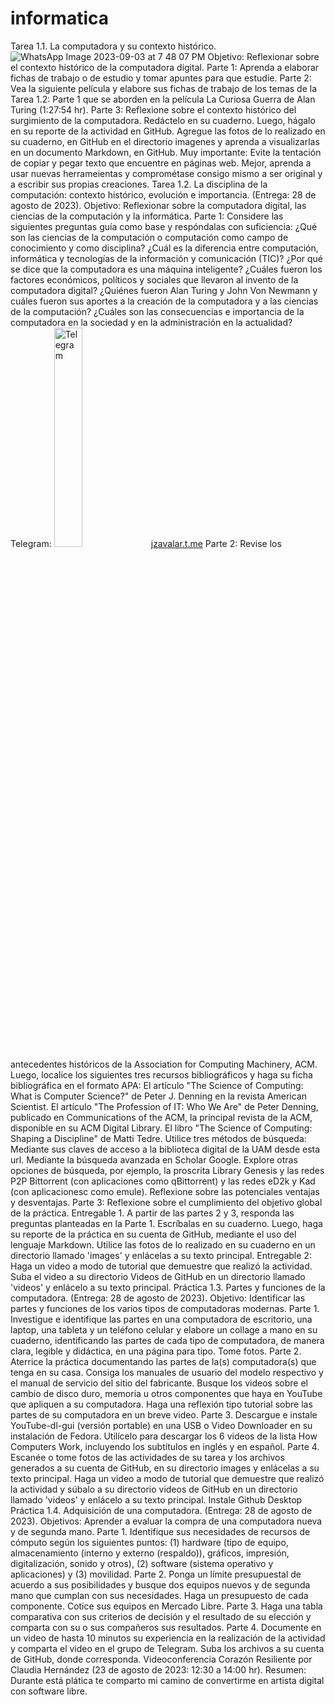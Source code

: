 # informatica
Tarea 1.1. La computadora y su contexto histórico.
![WhatsApp Image 2023-09-03 at 7 48 07 PM](https://github.com/EddyReyes01/informatica.1.1/assets/142960502/df033f81-5a2e-48b0-875f-1cc9e7e3f13b)
Objetivo: Reflexionar sobre el contexto histórico de la computadora digital.
Parte 1: Aprenda a elaborar fichas de trabajo o de estudio y tomar apuntes para que estudie.
Parte 2: Vea la siguiente película y elabore sus fichas de trabajo de los temas de la Tarea 1.2: Parte 1 que se aborden en la película La Curiosa Guerra de Alan Turing (1:27:54 hr).
Parte 3: Reflexione sobre el contexto histórico del surgimiento de la computadora. Redáctelo en su cuaderno. Luego, hágalo en su reporte de la actividad en GitHub. Agregue las fotos de lo realizado en su cuaderno, en GitHub en el directorio imagenes y aprenda a visualizarlas en un documento Markdown, en GitHub.
Muy importante: Evite la tentación de copiar y pegar texto que encuentre en páginas web. Mejor, aprenda a usar nuevas herrameientas y comprométase consigo mismo a ser original y a escribir sus propias creaciones.
Tarea 1.2. La disciplina de la computación: contexto histórico, evolución e importancia. (Entrega: 28 de agosto de 2023).
Objetivo: Reflexionar sobre la computadora digital, las ciencias de la computación y la informática.
Parte 1: Considere las siguientes preguntas guía como base y respóndalas con suficiencia:
¿Qué son las ciencias de la computación o computación como campo de conocimiento y como disciplina?
¿Cuál es la diferencia entre computación, informática y tecnologías de la información y comunicación (TIC)?
¿Por qué se dice que la computadora es una máquina inteligente?
¿Cuáles fueron los factores económicos, políticos y sociales que llevaron al invento de la computadora digital?
¿Quiénes fueron Alan Turing y John Von Newmann y cuáles fueron sus aportes a la creación de la computadora y a las ciencias de la computación?
¿Cuáles son las consecuencias e importancia de la computadora en la sociedad y en la administración en la actualidad?
Telegram: <img src="https://github.com/jzavalar/Informatica/blob/main/images /telegram_logo.svg" alt="Telegram" width="30%"/> [jzavalar.t.me](https://jzavalar.t.me)
Parte 2: Revise los antecedentes históricos de la Association for Computing Machinery, ACM. Luego, localice los siguientes tres recursos bibliográficos y haga su ficha bibliográfica en el formato APA:
El artículo "The Science of Computing: What is Computer Science?" de Peter J. Denning en la revista American Scientist.
El artículo "The Profession of IT: Who We Are" de Peter Denning, publicado en Communications of the ACM, la principal revista de la ACM, disponible en su ACM Digital Library.
El libro "The Science of Computing: Shaping a Discipline" de Matti Tedre.
Utilice tres métodos de búsqueda:
Mediante sus claves de acceso a la biblioteca digital de la UAM desde esta url.
Mediante la búsqueda avanzada en Scholar Google.
Explore otras opciones de búsqueda, por ejemplo, la proscrita Library Genesis y las redes P2P Bittorrent (con aplicaciones como qBittorrent) y las redes eD2k y Kad (con aplicacionesc como emule).
Reflexione sobre las potenciales ventajas y desventajas.
Parte 3: Reflexione sobre el cumplimiento del objetivo global de la práctica.
Entregable 1. A partir de las partes 2 y 3, responda las preguntas planteadas en la Parte 1. Escríbalas en su cuaderno. Luego, haga su reporte de la práctica en su cuenta de GitHub, mediante el uso del lenguaje Markdown. Utilice las fotos de lo realizado en su cuaderno en un directorio llamado 'images' y enlácelas a su texto principal.
Entregable 2: Haga un video a modo de tutorial que demuestre que realizó la actividad. Suba el video a su directorio Videos de GitHub en un directorio llamado 'videos' y enlácelo a su texto principal.
Práctica 1.3. Partes y funciones de la computadora. (Entrega: 28 de agosto de 2023).
Objetivo: Identificar las partes y funciones de los varios tipos de computadoras modernas.
Parte 1. Investigue e identifique las partes en una computadora de escritorio, una laptop, una tableta y un teléfono celular y elabore un collage a mano en su cuaderno, identificando las partes de cada tipo de computadora, de manera clara, legible y didáctica, en una página para tipo. Tome fotos.
Parte 2. Aterrice la práctica documentando las partes de la(s) computadora(s) que tenga en su casa. Consiga los manuales de usuario del modelo respectivo y el manual de servicio del sitio del fabricante. Busque los videos sobre el cambio de disco duro, memoria u otros componentes que haya en YouTube que apliquen a su computadora. Haga una reflexión tipo tutorial sobre las partes de su computadora en un breve video.
Parte 3. Descargue e instale YouTube-dl-gui (versión portable) en una USB o Video Downloader en su instalación de Fedora. Utilícelo para descargar los 6 videos de la lista How Computers Work, incluyendo los subtítulos en inglés y en español.
Parte 4. Escanée o tome fotos de las actividades de su tarea y los archivos generados a su cuenta de GitHub, en su directorio images y enlácelas a su texto principal. Haga un video a modo de tutorial que demuestre que realizó la actividad y súbalo a su directorio videos de GitHub en un directorio llamado 'videos' y enlácelo a su texto principal. Instale Github Desktop
Práctica 1.4. Adquisición de una computadora. (Entrega: 28 de agosto de 2023).
Objetivos: Aprender a evaluar la compra de una computadora nueva y de segunda mano.
Parte 1. Identifique sus necesidades de recursos de cómputo según los siguientes puntos: (1) hardware (tipo de equipo, almacenamiento (interno y externo (respaldo)), gráficos, impresión, digitalización, sonido y otros), (2) software (sistema operativo y aplicaciones) y (3) movilidad.
Parte 2. Ponga un límite presupuestal de acuerdo a sus posibilidades y busque dos equipos nuevos y de segunda mano que cumplan con sus necesidades. Haga un presupuesto de cada componente. Cotice sus equipos en Mercado Libre.
Parte 3. Haga una tabla comparativa con sus criterios de decisión y el resultado de su elección y comparta con su o sus compañeros sus resultados.
Parte 4. Documente en un video de hasta 10 minutos su experiencia en la realización de la actividad y comparta el video en el grupo de Telegram. Suba los archivos a su cuenta de GitHub, donde corresponda.
Videoconferencia Corazón Resiliente por Claudia Hernández (23 de agosto de 2023: 12:30 a 14:00 hr).
Resumen: Durante está plática te comparto mi camino de convertirme en artista digital con software libre.

